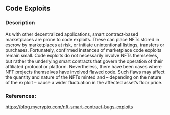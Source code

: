 ## Code Exploits

### Description
As with other decentralized applications, smart contract-based marketplaces are prone to code exploits. These can place NFTs stored in escrow by marketplaces at risk, or initiate unintentional listings, transfers or purchases. Fortunately, confirmed instances of marketplace code exploits remain small.
Code exploits do not necessarily involve NFTs themselves, but rather the underlying smart contracts that govern the operation of their affiliated protocol or platform. Nevertheless, there have been cases where NFT projects themselves have involved flawed code. Such flaws may affect the quantity and nature of the NFTs minted and – depending on the nature of the exploit – cause a wider fluctuation in the affected asset’s floor price.

### References:
https://blog.mycrypto.com/nft-smart-contract-bugs-exploits
